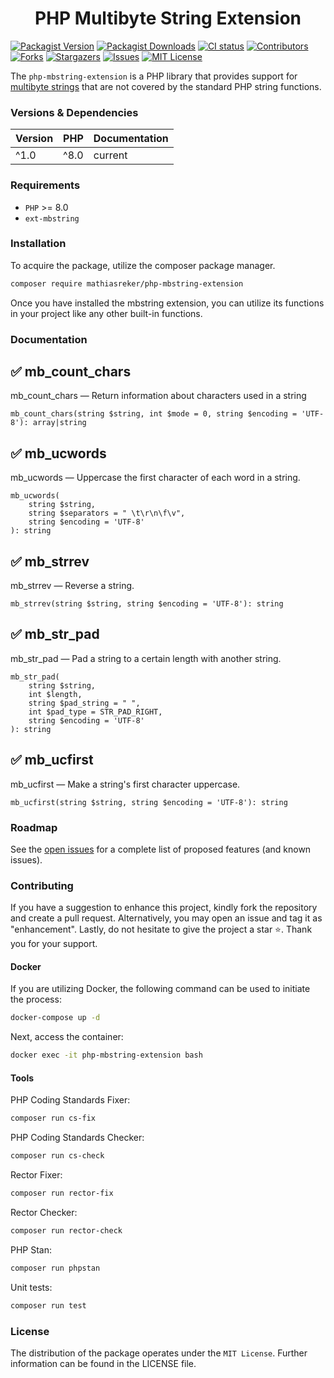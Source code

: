 <h1 align="center">PHP Multibyte String Extension</h1>

[![Packagist Version](https://img.shields.io/packagist/v/MathiasReker/php-mbstring-extension.svg)](https://packagist.org/packages/MathiasReker/php-mbstring-extension)
[![Packagist Downloads](https://img.shields.io/packagist/dt/MathiasReker/php-mbstring-extension.svg?color=%23ff007f)](https://packagist.org/packages/MathiasReker/php-mbstring-extension)
[![CI status](https://github.com/MathiasReker/php-mbstring-extension/actions/workflows/ci.yml/badge.svg?branch=develop)](https://github.com/MathiasReker/php-mbstring-extension/actions/workflows/ci.yml)
[![Contributors](https://img.shields.io/github/contributors/MathiasReker/php-mbstring-extension.svg)](https://github.com/MathiasReker/php-mbstring-extension/graphs/contributors)
[![Forks](https://img.shields.io/github/forks/MathiasReker/php-mbstring-extension.svg)](https://github.com/MathiasReker/php-mbstring-extension/network/members)
[![Stargazers](https://img.shields.io/github/stars/MathiasReker/php-mbstring-extension.svg)](https://github.com/MathiasReker/php-mbstring-extension/stargazers)
[![Issues](https://img.shields.io/github/issues/MathiasReker/php-mbstring-extension.svg)](https://github.com/MathiasReker/php-mbstring-extension/issues)
[![MIT License](https://img.shields.io/github/license/MathiasReker/php-mbstring-extension.svg)](https://github.com/MathiasReker/php-mbstring-extension/blob/develop/LICENSE.txt)

The `php-mbstring-extension` is a PHP library that provides support
for [multibyte strings](https://www.php.net/manual/en/ref.mbstring.php) that are not covered by the standard PHP string
functions.

### Versions & Dependencies

| Version | PHP  | Documentation |
|---------|------|---------------|
| ^1.0    | ^8.0 | current       |

### Requirements

- `PHP` >= 8.0
- `ext-mbstring`

### Installation

To acquire the package, utilize the composer package manager.

```bash
composer require mathiasreker/php-mbstring-extension
```

Once you have installed the mbstring extension, you can utilize its functions in your project like any other built-in
functions.

### Documentation

## ✅ mb_count_chars

mb_count_chars — Return information about characters used in a string

```
mb_count_chars(string $string, int $mode = 0, string $encoding = 'UTF-8'): array|string
```

## ✅ mb_ucwords

mb_ucwords — Uppercase the first character of each word in a string.

```
mb_ucwords(
    string $string,
    string $separators = " \t\r\n\f\v",
    string $encoding = 'UTF-8'
): string
```

## ✅ mb_strrev

mb_strrev — Reverse a string.

```
mb_strrev(string $string, string $encoding = 'UTF-8'): string
```

## ✅ mb_str_pad

mb_str_pad — Pad a string to a certain length with another string.

```
mb_str_pad(
    string $string,
    int $length,
    string $pad_string = " ",
    int $pad_type = STR_PAD_RIGHT, 
    string $encoding = 'UTF-8'
): string
```

## ✅ mb_ucfirst

mb_ucfirst — Make a string's first character uppercase.

```
mb_ucfirst(string $string, string $encoding = 'UTF-8'): string
```

### Roadmap

See the [open issues](https://github.com/MathiasReker/php-mbstring-extension/issues) for a complete list of proposed
features (and known issues).

### Contributing

If you have a suggestion to enhance this project, kindly fork the repository and create a pull request. Alternatively,
you may open an issue and tag it as "enhancement". Lastly, do not hesitate to give the project a star ⭐. Thank you for
your support.

#### Docker

If you are utilizing Docker, the following command can be used to initiate the process:

```bash
docker-compose up -d
```

Next, access the container:

```bash
docker exec -it php-mbstring-extension bash
```

#### Tools

PHP Coding Standards Fixer:

```bash
composer run cs-fix
```

PHP Coding Standards Checker:

```bash
composer run cs-check
```

Rector Fixer:

```bash
composer run rector-fix
```

Rector Checker:

```bash
composer run rector-check
```

PHP Stan:

```bash
composer run phpstan
```

Unit tests:

```bash
composer run test
```

### License

The distribution of the package operates under the `MIT License`. Further information can be found in the LICENSE file.
